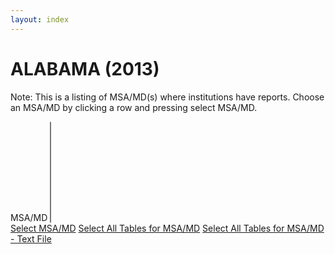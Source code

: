 ```yaml
---
layout: index
---
```


# ALABAMA (2013)

Note: This is a listing of MSA/MD(s) where institutions have reports. Choose an MSA/MD by clicking a row and pressing select MSA/MD.

<form class="block__bg">
	<label class="form-label-header" for="year">MSA/MD</label>
	<select id="msa-mds" size="10">
		<!--<option selected="selected" value="11500">11500 - ANNISTON-OXFORD, AL</option>
		<option value="12220">12220 - AUBURN-OPELIKA, AL</option>
		<option value="13820">13820 - BIRMINGHAM-HOOVER, AL</option>
		<option value="17980">17980 - COLUMBUS, GA-AL</option>
		<option value="19460">19460 - DECATUR, AL</option>
		<option value="20020">20020 - DOTHAN, AL</option>
		<option value="22520">22520 - FLORENCE-MUSCLE SHOALS, AL</option>
		<option value="23460">23460 - GADSDEN, AL</option>
		<option value="26620">26620 - HUNTSVILLE, AL</option>
		<option value="33660">33660 - MOBILE, AL</option>
		<option value="33860">33860 - MONTGOMERY, AL</option>
		<option value="46220">46220 - TUSCALOOSA, AL</option>-->
	</select>
	<br />
	<a href="{{ site.baseurl }}/aggregate/2013/Alabama/11500-Anniston-Oxford/" class="btn">Select MSA/MD</a> <a href="{{ site.baseurl }}/aggregate/state/" class="btn">Select All Tables for MSA/MD</a> <a href="{{ site.baseurl }}/aggregate/state/" class="btn">Select All Tables for MSA/MD - Text File</a>
</form>